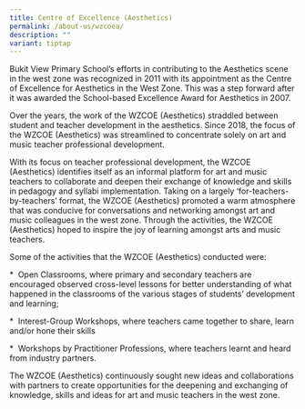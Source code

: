 ```yaml
---
title: Centre of Excellence (Aesthetics)
permalink: /about-us/wzcoea/
description: ""
variant: tiptap
---
```

<p>Bukit View Primary School’s efforts in contributing to the Aesthetics
scene in the west zone was recognized in 2011 with its appointment as the
Centre of Excellence for Aesthetics in the West Zone. This was a step forward
after it was awarded the School-based Excellence Award for Aesthetics in
2007.</p>
<p>Over the years, the work of the WZCOE (Aesthetics) straddled between student
and teacher development in the aesthetics. Since 2018, the focus of the
WZCOE (Aesthetics) was streamlined to concentrate solely on art and music
teacher professional development.</p>
<p>With its focus on teacher professional development, the WZCOE (Aesthetics)
identifies itself as an informal platform for art and music teachers to
collaborate and deepen their exchange of knowledge and skills in pedagogy
and syllabi implementation. Taking on a largely ‘for-teachers-by-teachers’
format, the WZCOE (Aesthetics) promoted a warm atmosphere that was conducive
for conversations and networking amongst art and music colleagues in the
west zone. Through the activities, the WZCOE (Aesthetics) hoped to inspire
the joy of learning amongst arts and music teachers.</p>
<p>Some of the activities that the WZCOE (Aesthetics) conducted were:</p>
<p>*&nbsp; Open Classrooms, where primary and secondary teachers are encouraged
observed cross-level lessons for better understanding of what happened
in the classrooms of the various stages of students’ development and learning;</p>
<p>*&nbsp; Interest-Group Workshops, where teachers came together to share,
learn and/or hone their skills</p>
<p>*&nbsp; Workshops by Practitioner Professions, where teachers learnt and
heard from industry partners.</p>
<p>The WZCOE (Aesthetics) continuously sought new ideas and collaborations
with partners to create opportunities for the deepening and exchanging
of knowledge, skills and ideas for art and music teachers in the west zone.</p>